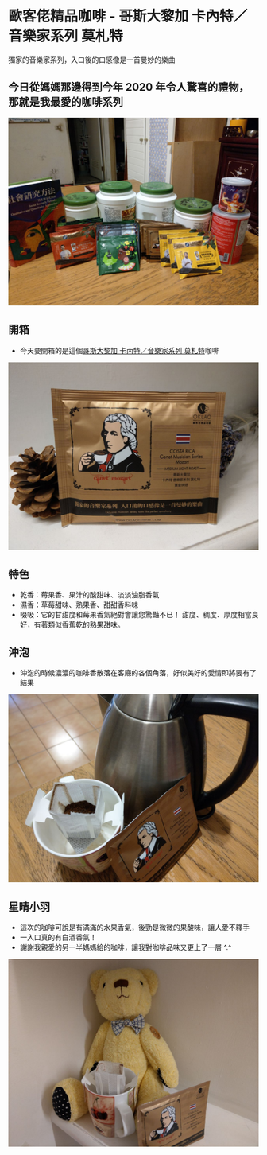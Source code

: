 # 歐客佬精品咖啡 - 哥斯大黎加 卡內特／音樂家系列 莫札特
 獨家的音樂家系列，入口後的口感像是一首曼妙的樂曲

## 今日從媽媽那邊得到今年 2020 年令人驚喜的禮物，那就是我最愛的咖啡系列

![All](../images/000/000-000_All.jpg)

## 開箱
- 今天要開箱的是這個[哥斯大黎加 卡內特／音樂家系列 莫札特](https://www.oklaocoffee.com/coffee/Njc/detail)咖啡

![COSTA RICA Canet, Musician Series Mozart](../images/001/001-001.jpg)

## 特色
- 乾香：莓果香、果汁的酸甜味、淡淡油脂香氣
- 濕香：草莓甜味、熟果香、甜甜香料味
- 啜吸：它的甘甜度和莓果香氣絕對會讓您驚豔不已！
甜度、稠度、厚度相當良好，有著類似香蕉乾的熟果甜味。

## 沖泡
- 沖泡的時候濃濃的咖啡香散落在客廰的各個角落，好似美好的愛情即將要有了結果

![002](../images/001/001-002.jpg)

## 星晴小羽
- 這次的咖啡可說是有滿滿的水果香氣，後勁是微微的果酸味，讓人愛不釋手
- 一入口真的有白酒香氣！
- 謝謝我親愛的另一半媽媽給的咖啡，讓我對咖啡品味又更上了一層 ^.^

![003](../images/001/001-003.jpg)
